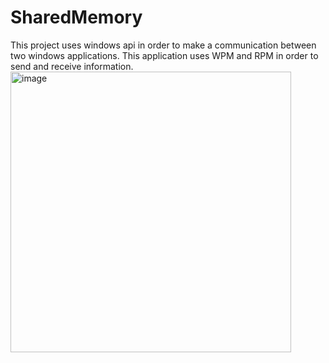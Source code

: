 # SharedMemory
This project uses windows api in order to make a communication between two windows applications. This application uses WPM and RPM in order to send and receive information.
<img width="449" alt="image" src="https://github.com/ChasingTimefall/SharedMemory/assets/121034602/e790f74b-d2da-44d7-8a2f-7f6ddc6f04e2">
